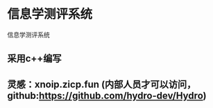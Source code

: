# 信息学测评系统
信息学测评系统

## 采用c++编写
## 灵感：xnoip.zicp.fun (内部人员才可以访问，github:https://github.com/hydro-dev/Hydro)
